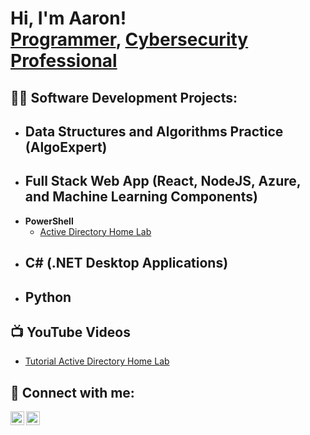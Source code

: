 <h1>Hi, I'm Aaron! <br/><a href="https://github.com/aaronpjohnson">Programmer</a>, <a href="https://www.linkedin.com/in/aaron-p-johnson/">Cybersecurity Professional</a></h1>

<h2>👨‍💻 Software Development Projects:</h2>

- <b>Data Structures and Algorithms Practice (AlgoExpert)</b>
  - 
- <b>Full Stack Web App (React, NodeJS, Azure, and Machine Learning Components)</b>
  - 
- <b>PowerShell</b>
  - [Active Directory Home Lab](https://github.com/aaronpjohnson/aaronpjohnson)
- <b>C# (.NET Desktop Applications)</b>
  - 
- <b>Python</b>
  - 

<h2>📺 YouTube Videos</h2>

- [Tutorial Active Directory Home Lab](https://www.youtube.com/BROKEN)

<h2> 🤳 Connect with me:</h2>

[<img align="left" alt="AaronPJohnson | YouTube" width="22px" src="https://cdn.jsdelivr.net/npm/simple-icons@v3/icons/youtube.svg" />][youtube]
[<img align="left" alt="AaronPJohnson | LinkedIn" width="22px" src="https://cdn.jsdelivr.net/npm/simple-icons@v3/icons/linkedin.svg" />][linkedin]

[youtube]: https://www.youtube.com/@AaronPJohnson
[linkedin]: https://linkedin.com/in/aaron-p-johnson/

<!--
**aaronpjohnson/aaronpjohnson** is a ✨ _special_ ✨ repository because its `README.md` (this file) appears on your GitHub profile.

Here are some ideas to get you started:

- 🔭 I’m currently working on ...
- 🌱 I’m currently learning ...
- 👯 I’m looking to collaborate on ...
- 🤔 I’m looking for help with ...
- 💬 Ask me about ...
- 📫 How to reach me: ...
- 😄 Pronouns: ...
- ⚡ Fun fact: ...
-->
